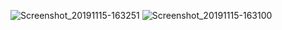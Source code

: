 ![Screenshot_20191115-163251](https://user-images.githubusercontent.com/24249003/68940306-ce0c7d00-07c8-11ea-82de-82847d23428e.png)
![Screenshot_20191115-163100](https://user-images.githubusercontent.com/24249003/68940768-111b2000-07ca-11ea-8dc9-24472c5b79a7.png)
